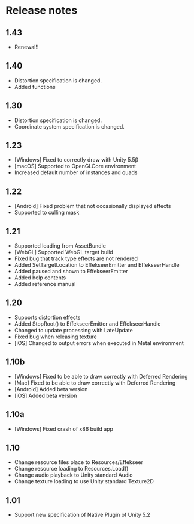 ﻿# Release notes

## 1.43
- Renewal!!

## 1.40
- Distortion specification is changed.
- Added functions

## 1.30
- Distortion specification is changed.
- Coordinate system specification is changed.

## 1.23
- [Windows] Fixed to correctly draw with Unity 5.5β
- [macOS] Supported to OpenGLCore environment
- Increased default number of instances and quads

## 1.22
- [Android] Fixed problem that not occasionally displayed effects
- Supported to culling mask

## 1.21
- Supported loading from AssetBundle
- [WebGL] Supported WebGL target build
- Fixed bug that track type effects are not rendered
- Added SetTargetLocation to EffekseerEmitter and EffekseerHandle
- Added paused and shown to EffekseerEmitter
- Added help contents
- Added reference manual

## 1.20
- Supports distortion effects
- Added StopRoot() to EffekseerEmitter and EffekseerHandle
- Changed to update processing with LateUpdate
- Fixed bug when releasing texture
- [iOS] Changed to output errors when executed in Metal environment

## 1.10b
- [Windows] Fixed to be able to draw correctly with Deferred Rendering
- [Mac] Fixed to be able to draw correctly with Deferred Rendering
- [Android] Added beta version
- [iOS] Added beta version

## 1.10a
- [Windows] Fixed crash of x86 build app

## 1.10
- Change resource files place to Resources/Effekseer
- Change resource loading to Resources.Load()
- Change audio playback to Unity standard Audio
- Change texture loading to use Unity standard Texture2D

## 1.01
- Support new specification of Native Plugin of Unity 5.2
